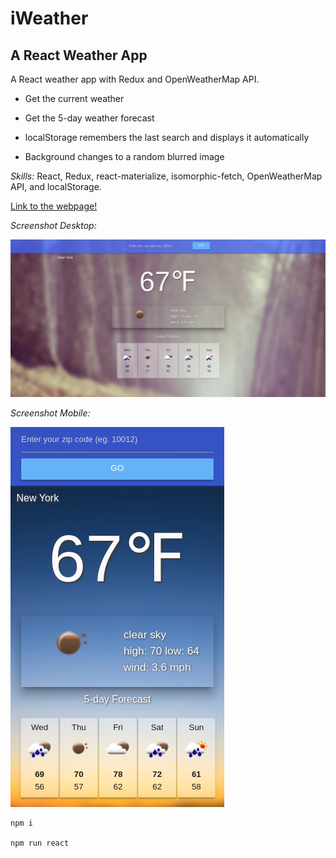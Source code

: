 # iWeather
## A React Weather App

A React weather app with Redux and OpenWeatherMap API.

* Get the current weather

* Get the 5-day weather forecast

* localStorage remembers the last search and displays it automatically

* Background changes to a random blurred image

*Skills:* React, Redux, react-materialize, isomorphic-fetch, OpenWeatherMap API, and localStorage.

[Link to the webpage!](http://i-weather.surge.sh/)

*Screenshot Desktop:*

![iWeather desktop screenshot](https://raw.githubusercontent.com/JamesScript7/iweather/master/images/screenshot.png)

*Screenshot Mobile:*

![iWeather mobile  screenshot](https://raw.githubusercontent.com/JamesScript7/iweather/master/images/screenshot-mobile.png)

```
npm i

npm run react
```
